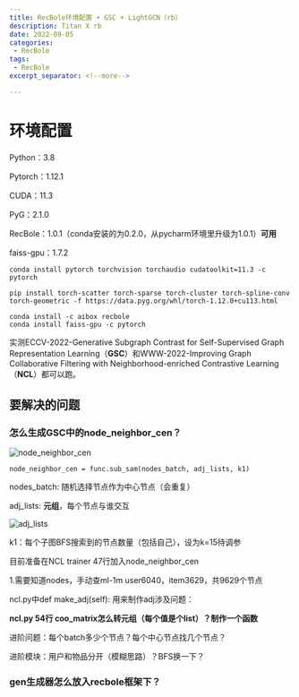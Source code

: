 ```yaml
---
title: RecBole环境配置 + GSC + LightGCN（rb）
description: Titan X rb
date: 2022-09-05
categories:
 - RecBole
tags:
 - RecBole
excerpt_separator: <!--more--> 

---
```




<!--more--> 

# 环境配置

Python：3.8

Pytorch：1.12.1

CUDA：11.3

PyG：2.1.0

RecBole：1.0.1（conda安装的为0.2.0，从pycharm环境里升级为1.0.1）**可用**

faiss-gpu：1.7.2

```
conda install pytorch torchvision torchaudio cudatoolkit=11.3 -c pytorch

pip install torch-scatter torch-sparse torch-cluster torch-spline-conv torch-geometric -f https://data.pyg.org/whl/torch-1.12.0+cu113.html

conda install -c aibox recbole
conda install faiss-gpu -c pytorch
```

实测ECCV-2022-Generative Subgraph Contrast for Self-Supervised Graph Representation Learning（**GSC**）和WWW-2022-Improving Graph Collaborative Filtering with Neighborhood-enriched Contrastive Learning（**NCL**）都可以跑。

## 要解决的问题

### 怎么生成GSC中的node_neighbor_cen？

![node_neighbor_cen](https://sunjc911.github.io/assets/images/rb/node_neighbor_cen.png)

```
node_neighbor_cen = func.sub_sam(nodes_batch, adj_lists, k1)
```

nodes_batch: 随机选择节点作为中心节点（会重复）

adj_lists: **元组**，每个节点与谁交互

![adj_lists](https://sunjc911.github.io/assets/images/rb/adj_lists.png)

k1：每个子图BFS搜索到的节点数量（包括自己），设为k=15待调参

目前准备在NCL trainer 47行加入node_neighbor_cen

1.需要知道nodes，手动查ml-1m user6040，item3629，共9629个节点

ncl.py中def make_adj(self): 用来制作adj涉及问题：

**ncl.py 54行 coo_matrix怎么转元组（每个值是个list）？制作一个函数**

进阶问题：每个batch多少个节点？每个中心节点找几个节点？

进阶模块：用户和物品分开（模糊思路）？BFS换一下？

### gen生成器怎么放入recbole框架下？